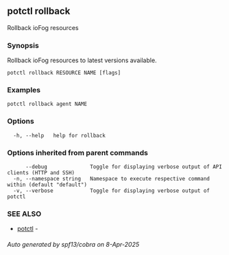 ## potctl rollback

Rollback ioFog resources

### Synopsis

Rollback ioFog resources to latest versions available.

```
potctl rollback RESOURCE NAME [flags]
```

### Examples

```
potctl rollback agent NAME
```

### Options

```
  -h, --help   help for rollback
```

### Options inherited from parent commands

```
      --debug              Toggle for displaying verbose output of API clients (HTTP and SSH)
  -n, --namespace string   Namespace to execute respective command within (default "default")
  -v, --verbose            Toggle for displaying verbose output of potctl
```

### SEE ALSO

* [potctl](potctl.md)	 - 

###### Auto generated by spf13/cobra on 8-Apr-2025
